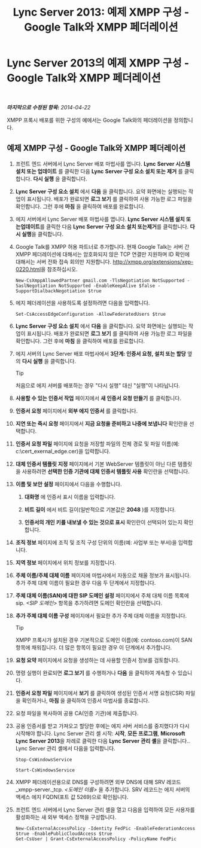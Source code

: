 ﻿---
title: 'Lync Server 2013: 예제 XMPP 구성 - Google Talk와 XMPP 페더레이션'
TOCTitle: 예제 XMPP 구성 - Google Talk와 XMPP 페더레이션
ms:assetid: 360a2f7b-015b-4e93-ac67-0f609c21f1a2
ms:mtpsurl: https://technet.microsoft.com/ko-kr/library/JJ204807(v=OCS.15)
ms:contentKeyID: 49303286
ms.date: 08/10/2015
mtps_version: v=OCS.15
ms.translationtype: HT
---

# Lync Server 2013의 예제 XMPP 구성 - Google Talk와 XMPP 페더레이션

 

_**마지막으로 수정된 항목:** 2014-04-22_

XMPP 프록시 배포를 위한 구성의 예에서는 Google Talk와의 페더레이션을 정의합니다.

## 예제 XMPP 구성 - Google Talk와 XMPP 페더레이션

1.  프런트 엔드 서버에서 Lync Server 배포 마법사를 엽니다. **Lync** **Server 시스템 설치 또는 업데이트** 를 클릭한 다음 **Lync** **Server 구성 요소 설치 또는 제거** 를 클릭합니다. **다시 실행** 을 클릭합니다.

2.  **Lync Server 구성 요소 설치** 에서 **다음** 을 클릭합니다. 요약 화면에는 실행되는 작업이 표시됩니다. 배포가 완료되면 **로그 보기** 를 클릭하여 사용 가능한 로그 파일을 확인합니다. 그런 후에 **마침** 을 클릭하여 배포를 완료합니다.

3.  에지 서버에서 Lync Server 배포 마법사를 엽니다. **Lync Server 시스템 설치 또는업데이트**를 클릭한 다음 **Lync Server 구성 요소 설치 또는제거**를 클릭합니다. **다시 실행**을 클릭합니다.

4.  Google Talk를 XMPP 허용 파트너로 추가합니다. 현재 Google Talk는 서버 간 XMPP 페더레이션에 대해서는 암호화되지 않은 TCP 연결만 지원하며 ID 확인에 대해서는 서버 전화 접속 회의만 지원합니다. <http://xmpp.org/extensions/xep-0220.html>을 참조하십시오.
    
        New-CsXmppAllowedPartner gmail.com -TlsNegotiation NotSupported -SaslNegotiation NotSupported -EnableKeepAlive $false -SupportDialbackNegotiation $true

5.  에지 페더레이션을 사용하도록 설정하려면 다음을 입력합니다.
    
        Set-CsAccessEdgeConfiguration -AllowFederatedUsers $true

6.  **Lync Server 구성 요소 설치** 에서 **다음** 을 클릭합니다. 요약 화면에는 실행되는 작업이 표시됩니다. 배포가 완료되면 **로그 보기** 를 클릭하여 사용 가능한 로그 파일을 확인합니다. 그런 후에 **마침** 을 클릭하여 배포를 완료합니다.

7.  에지 서버의 Lync Server 배포 마법사에서 **3단계: 인증서 요청, 설치 또는 할당** 옆의 **다시 실행** 을 클릭합니다.
    

    > [!TIP]
    > 처음으로 에지 서버를 배포하는 경우 "다시 실행" 대신 "실행"이 나타납니다.



8.  **사용할 수 있는 인증서 작업** 페이지에서 **새 인증서 요청 만들기** 를 클릭합니다.

9.  **인증서 요청** 페이지에서 **외부 에지 인증서** 를 클릭합니다.

10. **지연 또는 즉시 요청** 페이지에서 **지금 요청을 준비하고 나중에 보냅니다** 확인란을 선택합니다.

11. **인증서 요청 파일** 페이지에 요청을 저장할 파일의 전체 경로 및 파일 이름(예: c:\\cert\_exernal\_edge.cer)을 입력합니다.

12. **대체 인증서 템플릿 지정** 페이지에서 기본 WebServer 템플릿이 아닌 다른 템플릿을 사용하려면 **선택한 인증 기관에 대체 인증서 템플릿 사용** 확인란을 선택합니다.

13. **이름 및 보안 설정** 페이지에서 다음을 수행합니다.
    
    1.  **대화명** 에 인증서 표시 이름을 입력합니다.
    
    2.  **비트 길이** 에서 비트 길이(일반적으로 기본값은 **2048** )를 지정합니다.
    
    3.  **인증서의 개인 키를 내보낼 수 있는 것으로 표시** 확인란이 선택되어 있는지 확인합니다.

14. **조직 정보** 페이지에 조직 및 조직 구성 단위의 이름(예: 사업부 또는 부서)을 입력합니다.

15. **지역 정보** 페이지에서 위치 정보를 지정합니다.

16. **주체 이름/주체 대체 이름** 페이지에 마법사에서 자동으로 채울 정보가 표시됩니다. 추가 주체 대체 이름이 필요한 경우 다음 두 단계에서 지정합니다.

17. **주체 대체 이름(SAN)에 대한 SIP 도메인 설정** 페이지에서 주체 대체 이름 목록에 sip. *\<SIP 도메인\>* 항목을 추가하려면 도메인 확인란을 선택합니다.

18. **추가 주체 대체 이름 구성** 페이지에서 필요한 추가 주체 대체 이름을 지정합니다.
    

    > [!TIP]
    > XMPP 프록시가 설치된 경우 기본적으로 도메인 이름(예: contoso.com)이 SAN 항목에 채워집니다. 더 많은 항목이 필요한 경우 이 단계에서 추가합니다.



19. **요청 요약** 페이지에서 요청을 생성하는 데 사용할 인증서 정보를 검토합니다.

20. 명령 실행이 완료되면 **로그 보기** 를 수행하거나 **다음** 을 클릭하여 계속할 수 있습니다.

21. **인증서 요청 파일** 페이지에서 **보기** 를 클릭하여 생성된 인증서 서명 요청(CSR) 파일을 확인하거나, **마침** 을 클릭하여 인증서 마법사를 종료합니다.

22. 요청 파일을 복사하여 공용 CA(인증 기관)에 제출합니다.

23. 공용 인증서를 받고 가져오고 할당한 후에는 에지 서버 서비스를 중지했다가 다시 시작해야 합니다. Lync Server 관리 셸 시작: **시작**, **모든 프로그램**, **Microsoft Lync Server 2013**을 차례로 클릭한 다음 **Lync Server 관리 셸**을 클릭합니다.. Lync Server 관리 셸에서 다음을 입력합니다.
    
        Stop-CsWindowsService
    
        Start-CsWindowsService

24. XMPP 페더레이션용으로 DNS를 구성하려면 외부 DNS에 대해 SRV 레코드 \_xmpp-server.\_tcp. *\<도메인 이름\>* 을 추가합니다. SRV 레코드는 에지 서버의 액세스 에지 FQDN(포트 값 5269)으로 확인됩니다.

25. 프런트 엔드 서버에서 Lync Server 관리 셸을 열고 다음을 입력하여 모든 사용자를 활성화하는 새 외부 액세스 정책을 구성합니다.
    
        New-CsExternalAccessPolicy -Identity FedPic -EnableFederationAccess $true -EnablePublicCloudAccess $true
        Get-CsUser | Grant-CsExternalAccessPolicy -PolicyName FedPic

